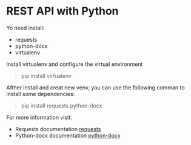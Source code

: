 # REST API with Python

Yo need install:
- requests
- python-docx
- virtualenv

Install virtualenv and configure the virtual environment
>pip install virtualenv


Afther install and creat new venv, you can use the following comman to install some dependencies:
>pip install requests python-docx

For more information visit:
- Requests documentation [requests](https://requests.readthedocs.io/en/master/)
- Python-docx documentation [python-docx](https://python-docx.readthedocs.io/en/latest/)
